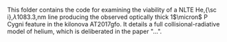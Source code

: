 This folder contains the code for examining the viability of a NLTE He\,{\sc i}\,$\lambda$1083.3\,nm line producing the observed optically thick 1$\micron$ P Cygni feature in the kilonova AT2017gfo. 
It details a full collisional-radiative model of helium, which is deliberated in the paper "...". 
